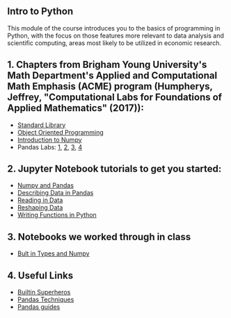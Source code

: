 ## Intro to Python
This module of the course introduces you to the basics of programming in Python, with the focus on those features more relevant to data analysis and scientific computing, areas most likely to be utilized in economic research.


## 1. Chapters from Brigham Young University's Math Department's Applied and Computational Math Emphasis (ACME) program (Humpherys, Jeffrey, "Computational Labs for Foundations of Applied Mathematics" (2017)):
* [Standard Library](https://github.com/jdebacker/CompEcon_Fall19/blob/master/Python/ACME_StandardLibrary.pdf)
* [Object Oriented Programming](https://github.com/jdebacker/CompEcon_Fall19/blob/master/Python/ACME_ObjectOriented.pdf)
* [Introduction to Numpy](https://github.com/jdebacker/CompEcon_Fall19/blob/master/Python/ACME_NumpyIntro.pdf)
* Pandas Labs: [1](https://github.com/jdebacker/CompEcon_Fall19/blob/master/Python/ACME_Pandas1.pdf), [2](https://github.com/jdebacker/CompEcon_Fall19/blob/master/Python/ACME_Pandas2.pdf), [3](https://github.com/jdebacker/CompEcon_Fall19/blob/master/Python/ACME_Pandas3.pdf), [4](https://github.com/jdebacker/CompEcon_Fall19/blob/master/Python/ACME_Pandas4.pdf)


## 2. Jupyter Notebook tutorials to get you started:
* [Numpy and Pandas](https://github.com/jdebacker/CompEcon_Fall19/blob/master/Python/PythonNumpyPandas.ipynb)
* [Describing Data in Pandas](https://github.com/jdebacker/CompEcon_Fall19/blob/master/Python/PythonDescribe.ipynb)
* [Reading in Data](https://github.com/jdebacker/CompEcon_Fall19/blob/master/Python/PythonReadIn.ipynb)
* [Reshaping Data](https://github.com/jdebacker/CompEcon_Fall19/blob/master/Python/PythonReshape.ipynb)
* [Writing Functions in Python](https://github.com/jdebacker/CompEcon_Fall19/blob/master/Python/PythonFuncs.ipynb)

## 3. Notebooks we worked through in class
* [Bult in Types and Numpy](https://github.com/jdebacker/CompEcon_Fall19/blob/master/Python/InClass_BasicLibraryNumpy.ipynb)

## 4. Useful Links

* [Builtin Superheros](https://youtu.be/j6VSAsKAj98)
* [Pandas Techniques](https://medium.com/@sean.turner026/week-2-and-useful-pandas-techniques-2f5dd78a5a59)
* [Pandas guides](http://tomaugspurger.github.io/archives.html)
